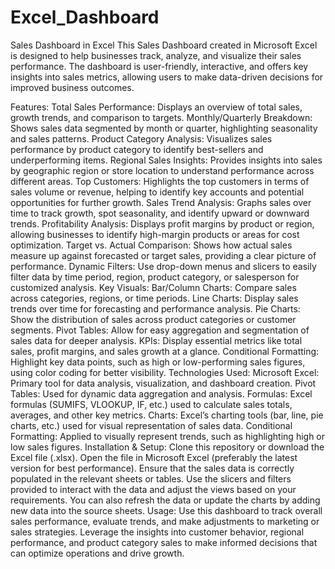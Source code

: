 # Excel_Dashboard

Sales Dashboard in Excel
This Sales Dashboard created in Microsoft Excel is designed to help businesses track, analyze, and visualize their sales performance. The dashboard is user-friendly, interactive, and offers key insights into sales metrics, allowing users to make data-driven decisions for improved business outcomes.

Features:
Total Sales Performance: Displays an overview of total sales, growth trends, and comparison to targets.
Monthly/Quarterly Breakdown: Shows sales data segmented by month or quarter, highlighting seasonality and sales patterns.
Product Category Analysis: Visualizes sales performance by product category to identify best-sellers and underperforming items.
Regional Sales Insights: Provides insights into sales by geographic region or store location to understand performance across different areas.
Top Customers: Highlights the top customers in terms of sales volume or revenue, helping to identify key accounts and potential opportunities for further growth.
Sales Trend Analysis: Graphs sales over time to track growth, spot seasonality, and identify upward or downward trends.
Profitability Analysis: Displays profit margins by product or region, allowing businesses to identify high-margin products or areas for cost optimization.
Target vs. Actual Comparison: Shows how actual sales measure up against forecasted or target sales, providing a clear picture of performance.
Dynamic Filters: Use drop-down menus and slicers to easily filter data by time period, region, product category, or salesperson for customized analysis.
Key Visuals:
Bar/Column Charts: Compare sales across categories, regions, or time periods.
Line Charts: Display sales trends over time for forecasting and performance analysis.
Pie Charts: Show the distribution of sales across product categories or customer segments.
Pivot Tables: Allow for easy aggregation and segmentation of sales data for deeper analysis.
KPIs: Display essential metrics like total sales, profit margins, and sales growth at a glance.
Conditional Formatting: Highlight key data points, such as high or low-performing sales figures, using color coding for better visibility.
Technologies Used:
Microsoft Excel: Primary tool for data analysis, visualization, and dashboard creation.
Pivot Tables: Used for dynamic data aggregation and analysis.
Formulas: Excel formulas (SUMIFS, VLOOKUP, IF, etc.) used to calculate sales totals, averages, and other key metrics.
Charts: Excel’s charting tools (bar, line, pie charts, etc.) used for visual representation of sales data.
Conditional Formatting: Applied to visually represent trends, such as highlighting high or low sales figures.
Installation & Setup:
Clone this repository or download the Excel file (.xlsx).
Open the file in Microsoft Excel (preferably the latest version for best performance).
Ensure that the sales data is correctly populated in the relevant sheets or tables.
Use the slicers and filters provided to interact with the data and adjust the views based on your requirements.
You can also refresh the data or update the charts by adding new data into the source sheets.
Usage:
Use this dashboard to track overall sales performance, evaluate trends, and make adjustments to marketing or sales strategies.
Leverage the insights into customer behavior, regional performance, and product category sales to make informed decisions that can optimize operations and drive growth.

